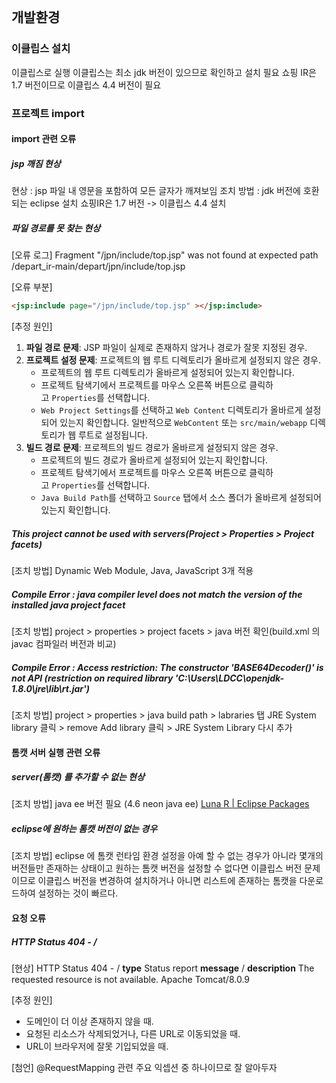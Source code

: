 ```table-of-contents
```

## 개발환경
### 이클립스 설치
이클립스로 실행
이클립스는 최소 jdk 버전이 있으므로 확인하고 설치 필요
쇼핑 IR은 1.7 버전이므로 이클립스 4.4 버전이 필요

### 프로젝트 import
#### import 관련 오류
##### jsp 깨짐 현상
현상 : jsp 파일 내 영문을 포함하여 모든 글자가 깨져보임
조치 방법 : 
jdk 버전에 호환되는 eclipse 설치
쇼핑IR은 1.7 버전 -> 이클립스 4.4 설치

##### 파일 경로를 못 찾는 현상
[오류 로그]
Fragment "/jpn/include/top.jsp" was not found at expected path /depart_ir-main/depart/jpn/include/top.jsp

[오류 부분]
```html
<jsp:include page="/jpn/include/top.jsp" ></jsp:include>
```

[추정 원인]
1. **파일 경로 문제**: JSP 파일이 실제로 존재하지 않거나 경로가 잘못 지정된 경우.
2. **프로젝트 설정 문제**: 프로젝트의 웹 루트 디렉토리가 올바르게 설정되지 않은 경우.
	- 프로젝트의 웹 루트 디렉토리가 올바르게 설정되어 있는지 확인합니다.
	- 프로젝트 탐색기에서 프로젝트를 마우스 오른쪽 버튼으로 클릭하고 `Properties`를 선택합니다.
	- `Web Project Settings`를 선택하고 `Web Content` 디렉토리가 올바르게 설정되어 있는지 확인합니다. 일반적으로 `WebContent` 또는 `src/main/webapp` 디렉토리가 웹 루트로 설정됩니다.
3. **빌드 경로 문제**: 프로젝트의 빌드 경로가 올바르게 설정되지 않은 경우.
	- 프로젝트의 빌드 경로가 올바르게 설정되어 있는지 확인합니다.
	- 프로젝트 탐색기에서 프로젝트를 마우스 오른쪽 버튼으로 클릭하고 `Properties`를 선택합니다.
	- `Java Build Path`를 선택하고 `Source` 탭에서 소스 폴더가 올바르게 설정되어 있는지 확인합니다.





##### This project cannot be used with servers(Project > Properties > Project facets)
[조치 방법]
Dynamic Web Module, Java, JavaScript 3개 적용

##### Compile Error : java compiler level does not match the version of the installed java project facet
[조치 방법]
project > properties > project facets > java 버전 확인(build.xml 의 javac 컴파일러 버전과 비교)


##### Compile Error : Access restriction: The constructor 'BASE64Decoder()' is not API (restriction on required library 'C:\Users\LDCC\openjdk-1.8.0\jre\lib\rt.jar')
[조치 방법]
project > properties > java build path > labraries 탭
JRE System library 클릭 > remove
Add library 클릭 > JRE System Library 다시 추가 

#### 톰캣 서버 실행 관련 오류
##### server(톰캣) 를 추가할 수 없는 현상
[조치 방법]
java ee 버전 필요 (4.6 neon java ee)
[Luna R | Eclipse Packages](https://www.eclipse.org/downloads/packages/release/luna/r)

##### eclipse에 원하는 톰캣 버전이 없는 경우
[조치 방법]
eclipse 에 톰캣 런타임 환경 설정을 아예 할 수 없는 경우가 아니라 몇개의 버전들만 존재하는 상태이고 원하는 톰캣 버전을 설정할 수 없다면 이클립스 버전 문제이므로 이클립스 버전을 변경하여 설치하거나 아니면 리스트에 존재하는 톰캣을 다운로드하여 설정하는 것이 빠르다.



#### 요청 오류
##### HTTP Status 404 - /
[현상]
HTTP Status 404 - /
**type** Status report
**message** /
**description** The requested resource is not available.
Apache Tomcat/8.0.9

[추정 원인]
- 도메인이 더 이상 존재하지 않을 때.
- 요청된 리소스가 삭제되었거나, 다른 URL로 이동되었을 때.
- URL이 브라우저에 잘못 기입되었을 때.

[첨언]
@RequestMapping 관련 주요 익셉션 중 하나이므로 잘 알아두자

